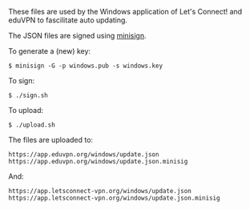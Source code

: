 These files are used by the Windows application of Let's Connect! and eduVPN 
to fascilitate auto updating.

The JSON files are signed using 
[minisign](https://jedisct1.github.io/minisign/).

To generate a (new) key:

    $ minisign -G -p windows.pub -s windows.key

To sign:

    $ ./sign.sh

To upload:

    $ ./upload.sh

The files are uploaded to:

    https://app.eduvpn.org/windows/update.json
    https://app.eduvpn.org/windows/update.json.minisig

And:

    https://app.letsconnect-vpn.org/windows/update.json
    https://app.letsconnect-vpn.org/windows/update.json.minisig
